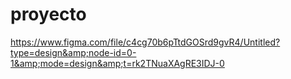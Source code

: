 # proyecto
https://www.figma.com/file/c4cg70b6pTtdGOSrd9gvR4/Untitled?type=design&amp;node-id=0-1&amp;mode=design&amp;t=rk2TNuaXAgRE3IDJ-0
